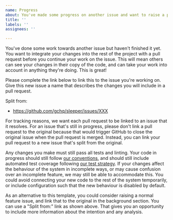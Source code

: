```yaml
---
name: Progress
about: You've made some progress on another issue and want to raise a pull request
title: ''
labels: ''
assignees: ''

---
```


You've done some work towards another issue but haven't finished it yet. You want to integrate your changes into the
rest of the project with a pull request before you continue your work on the issue. This will mean others can see your
changes in their copy of the code, and can take your work into account in anything they're doing. This is great!

Please complete the link below to link this to the issue you're working on. Give this new issue a name that describes
the changes you will include in a pull request.

Split from:
- https://github.com/gchq/sleeper/issues/XXX

For tracking reasons, we want each pull request to be linked to an issue that it resolves. For an issue that's still in
progress, please don't link a pull request to the original because that would trigger GitHub to close the original issue
when the pull request is merged. Instead, you can link your pull request to a new issue that's split from the original.

Any changes you make must still pass all tests and linting. Your code in progress should still follow
[our conventions](https://github.com/gchq/sleeper/blob/develop/docs/development/conventions.md), and should
still include automated test coverage following
[our test strategy](https://github.com/gchq/sleeper/blob/develop/docs/development/test-strategy.md). If your changes
affect the behaviour of the system in incomplete ways, or may cause confusion over an incomplete feature, we may still
be able to accommodate this. You could avoid connecting your new code to the rest of the system temporarily, or include
configuration such that the new behaviour is disabled by default.

As an alternative to this template, you could consider raising a normal feature issue, and link that to the original in
the background section. You can use a "Split from:" link as shown above. That gives you an opportunity to include more
information about the intention and any analysis.
